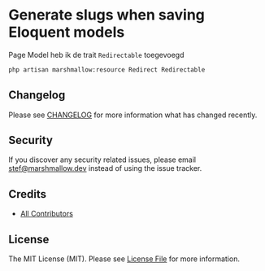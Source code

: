 # Generate slugs when saving Eloquent models

Page Model heb ik de trait `Redirectable` toegevoegd

```bash
php artisan marshmallow:resource Redirect Redirectable
```

## Changelog

Please see [CHANGELOG](CHANGELOG.md) for more information what has changed recently.

## Security

If you discover any security related issues, please email stef@marshmallow.dev instead of using the issue tracker.

## Credits

- [All Contributors](../../contributors)

## License

The MIT License (MIT). Please see [License File](LICENSE.md) for more information.
